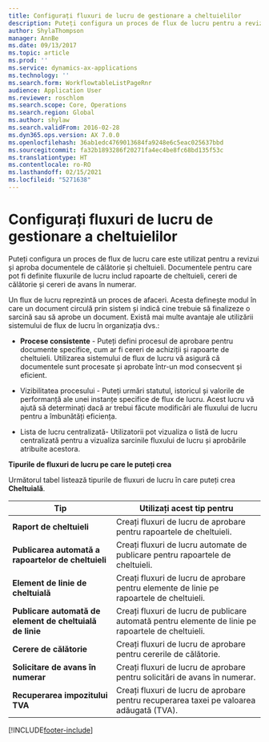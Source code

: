 ```yaml
---
title: Configurați fluxuri de lucru de gestionare a cheltuielilor
description: Puteți configura un proces de flux de lucru pentru a revizui și aproba documentele de călătorie și cheltuieli.
author: ShylaThompson
manager: AnnBe
ms.date: 09/13/2017
ms.topic: article
ms.prod: ''
ms.service: dynamics-ax-applications
ms.technology: ''
ms.search.form: WorkflowtableListPageRnr
audience: Application User
ms.reviewer: roschlom
ms.search.scope: Core, Operations
ms.search.region: Global
ms.author: shylaw
ms.search.validFrom: 2016-02-28
ms.dyn365.ops.version: AX 7.0.0
ms.openlocfilehash: 36ab1edc4769013684fa9248e6c5eac025637bbd
ms.sourcegitcommit: fa32b1893286f20271fa4ec4be8fc68bd135f53c
ms.translationtype: HT
ms.contentlocale: ro-RO
ms.lasthandoff: 02/15/2021
ms.locfileid: "5271638"
---
```

# <a name="set-up-expense-management-workflows"></a>Configurați fluxuri de lucru de gestionare a cheltuielilor

Puteți configura un proces de flux de lucru care este utilizat pentru a revizui și aproba documentele de călătorie și cheltuieli. Documentele pentru care pot fi definite fluxurile de lucru includ rapoarte de cheltuieli, cereri de călătorie și cereri de avans în numerar.

Un flux de lucru reprezintă un proces de afaceri. Acesta definește modul în care un document circulă prin sistem și indică cine trebuie să finalizeze o sarcină sau să aprobe un document. Există mai multe avantaje ale utilizării sistemului de flux de lucru în organizația dvs.:

-   **Procese consistente** - Puteți defini procesul de aprobare pentru documente specifice, cum ar fi cereri de achiziții și rapoarte de cheltuieli. Utilizarea sistemului de flux de lucru vă asigură că documentele sunt procesate și aprobate într-un mod consecvent și eficient.

-   Vizibilitatea procesului - Puteți urmări statutul, istoricul și valorile de performanță ale unei instanțe specifice de flux de lucru. Acest lucru vă ajută să determinați dacă ar trebui făcute modificări ale fluxului de lucru pentru a îmbunătăți eficiența.

-   Lista de lucru centralizată- Utilizatorii pot vizualiza o listă de lucru centralizată pentru a vizualiza sarcinile fluxului de lucru și aprobările atribuite acestora. 

**Tipurile de fluxuri de lucru pe care le puteți crea**

Următorul tabel listează tipurile de fluxuri de lucru în care puteți crea **Cheltuială**.


|              <strong>Tip</strong>              |                   <strong>Utilizați acest tip pentru</strong>                   |
|-------------------------------------------------|-----------------------------------------------------------------------|
|         <strong>Raport de cheltuieli</strong>         |            Creați fluxuri de lucru de aprobare pentru rapoartele de cheltuieli.             |
|  <strong>Publicarea automată a rapoartelor de cheltuieli</strong>   |        Creați fluxuri de lucru automate de publicare pentru rapoartele de cheltuieli.        |
|       <strong>Element de linie de cheltuială</strong>        |     Creați fluxuri de lucru de aprobare pentru elemente de linie pe rapoartele de cheltuieli.      |
| <strong>Publicare automată de element de cheltuială de linie</strong> | Creați fluxuri de lucru de publicare automată pentru elemente de linie pe rapoartele de cheltuieli. |
|       <strong>Cerere de călătorie</strong>       |          Creați fluxuri de lucru de aprobare pentru cererile de călătorie.           |
|      <strong>Solicitare de avans în numerar</strong>      |         Creați fluxuri de lucru de aprobare pentru solicitări de avans în numerar.          |
|        <strong>Recuperarea impozitului TVA</strong>        | Creați fluxuri de lucru de aprobare pentru recuperarea taxei pe valoarea adăugată (TVA).  |



[!INCLUDE[footer-include](../includes/footer-banner.md)]